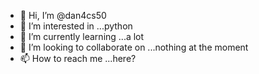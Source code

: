 - 👋 Hi, I’m @dan4cs50
- 👀 I’m interested in ...python
- 🌱 I’m currently learning ...a lot
- 💞️ I’m looking to collaborate on ...nothing at the moment
- 📫 How to reach me ...here?

<!---
dan4cs50/dan4cs50 is a ✨ special ✨ repository because its `README.md` (this file) appears on your GitHub profile.
You can click the Preview link to take a look at your changes.
--->
